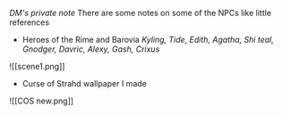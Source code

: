 *DM's private note*
There are some notes on some of the NPCs like little references 

- Heroes of the Rime and Barovia
_Kyling, Tide, Edith, Agatha, Shi teal, Gnodger, Davric, Alexy, Gash, Crixus_

![[scene1.png]]


- Curse of Strahd wallpaper I made

![[COS new.png]]

